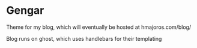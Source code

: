 # Gengar

Theme for my blog, which will eventually be hosted at hmajoros.com/blog/

Blog runs on ghost, which uses handlebars for their templating
